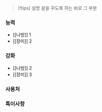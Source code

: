

> [!tips] 설명
> 꿈을 꾸도록 하는 바로 그 부분


### 능력

- [[나방]] 1
- [[장미]] 2


### 강화

 - [[나방]] 2
 - [[장미]] 3

### 사용처


### 특이사항
